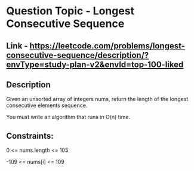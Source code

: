 # Question Topic - Longest Consecutive Sequence


## Link - https://leetcode.com/problems/longest-consecutive-sequence/description/?envType=study-plan-v2&envId=top-100-liked


## Description

Given an unsorted array of integers nums, return the length of the longest consecutive elements sequence.

You must write an algorithm that runs in O(n) time.

## Constraints:

0 <= nums.length <= 105

-109 <= nums[i] <= 109
